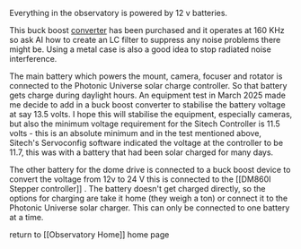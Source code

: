 Everything in the observatory is powered by 12 v batteries.

This buck boost [converter](https://kunkune.co.uk/shop/dc-to-dc-converters/250w-10a-boost-converter-step-up-module-8-48v-to-12-50v-adjustable/) has been purchased and it operates at 160 KHz so ask AI how to create an LC filter to suppress any noise problems there might be. Using a metal case is also a good idea to stop radiated noise interference.


The main battery which powers the mount, camera, focuser and rotator is connected to the Photonic Universe solar charge controller. So that battery gets charge during daylight hours. An equipment test in March 2025 made me decide to add in a buck boost converter to stabilise the battery voltage at say 13.5 volts. I hope this will stabilise the equipment, especially cameras, but also the minimum voltage requirement for the Sitech Controller is 11.5 volts - this is an absolute minimum and in the test mentioned above, Sitech's Servoconfig software indicated the voltage at the controller to be 11.7, this was with a battery that had been solar charged for many days.

The other battery for the dome drive is connected to a buck boost device to convert the voltage from 12v to 24 V this is connected to the [[DM860I Stepper controller]] . The battery doesn't get charged directly, so the options for charging are take it home (they weigh a ton) or connect it to the Photonic Universe solar charger. This can only be connected to one battery at a time.





return to [[Observatory Home]] home page

